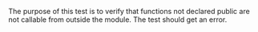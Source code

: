The purpose of this test is to verify that functions not declared public are not callable from outside the module. The test should get an error.
